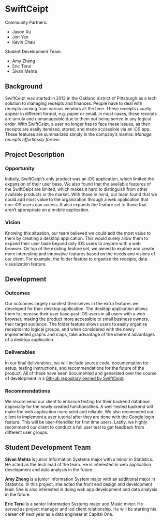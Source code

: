 # SwiftCeipt

Community Partners:
- Jason Xu
- Jon Yen
- Kevin Chau

Student Development Team:
- Amy Zheng
- Eric Terui
- Sivan Mehta

        
## Background
SwiftCeipt was started in 2013 in the Oakland district of Pittsburgh as a tech solution to managing receipts and finances. People have to deal with receipts coming from various vendors all the time. These receipts usually appear in different format, e.g. paper or email. In most cases, these receipts are unruly and unmanageable due to them not being sorted in any logical order. With SwiftCeipt, a user no longer has to face these issues, as their receipts are easily itemized, stored, and made accessible via an iOS app. These features are summarized simply in the company’s mantra: *Manage receipts effortlessly forever.*

## Project Description

### Opportunity 

Initially, SwiftCeipt’s only product was an iOS application, which limited the expansion of their user base. We also found that the available features of the SwiftCeipt are limited, which makes it hard to distinguish from other available products in the market. With these in mind, our team found that we could add most value to the organization through a web application that non-iOS users can access. It also expands the feature set to those that aren’t appropriate on a mobile application.

### Vision

Knowing this situation, our team believed we could add the most value to them by creating a desktop application. This would surely allow them to expand their user base beyond only iOS users to anyone with a web browser. On top of the existing feature set, we aimed to explore and create more interesting and innovative features based on the needs and visions of our client. For example, the folder feature to organize the receipts, data visualization feature.

## Development

### Outcomes

Our outcomes largely manifest themselves in the extra features we developed for their desktop application. The desktop application allows them to increase their user base past iOS users in all users with a web browser, making the product more accessible to small business owners, their target audience. The folder feature allows users to easily organize receipts into logical groups, and when considered with the newly implemented graphs and maps, take advantage of the inherent advantages of a desktop application.

### Deliverables

In our final deliverables, we will include source code, documentation for setup, testing instructions, and recommendations for the future of the product. All of these have been documented and generated over the course of development in a [GitHub repository owned by SwiftCeipt](https://github.com/swiftceipt/SC-XW1).

### Recommendations

We recommend our client to enhance testing for their backend database, especially for the newly created functionalities. A well-tested backend will make the web application more solid and reliable. We also recommend our client to implement a user tutorial after they are done with the Google login feature. This will be user-friendlier for first time users. Lastly, we highly recommend our client to conduct a full user test to get feedback from different user groups. 

## Student Development Team

**Sivan Mehta** is junior Information Systems major with a minor in Statistics. He acted as the tech lead of the team. He is interested in web application development and data analysis in the future.

**Amy Zheng** is a junior Information System major with an additional major in Statistics. In this project, she acted the front end design and development lead. She is also interested in doing web app development and data analysis in the future.

**Eric Terui** is a senior Information Systems major and Music minor. He served as project manager and led client relationship. He will be starting his career off next year as a data engineer at Capital One.

